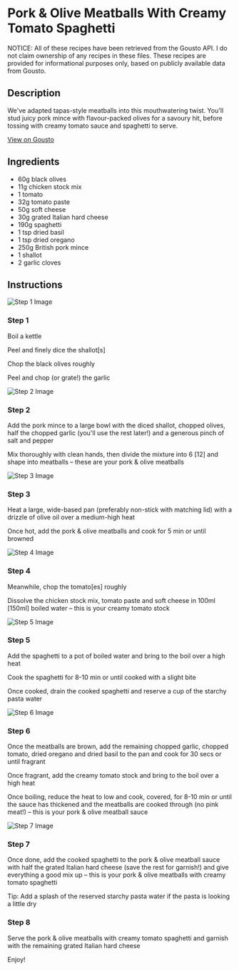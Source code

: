 # Pork & Olive Meatballs With Creamy Tomato Spaghetti 

NOTICE: All of these recipes have been retrieved from the Gousto API. I do not claim ownership of any recipes in these files. These recipes are provided for informational purposes only, based on publicly available data from Gousto.

## Description

We've adapted tapas-style meatballs into this mouthwatering twist. You'll stud juicy pork mince with flavour-packed olives for a savoury hit, before tossing with creamy tomato sauce and spaghetti to serve. 

[View on Gousto](https://www.gousto.co.uk/recipes/cookbook/pork-olive-meatballs-with-creamy-tomato-spaghetti)

## Ingredients

- 60g black olives
- 11g chicken stock mix
- 1 tomato
- 32g tomato paste
- 50g soft cheese
- 30g grated Italian hard cheese
- 190g spaghetti
- 1 tsp dried basil
- 1 tsp dried oregano
- 250g British pork mince
- 1 shallot
- 2 garlic cloves

## Instructions

![Step 1 Image](https://production-media.gousto.co.uk/cms/recipe-step-image/Step-1-1651675610336-x200.jpg)

### Step 1

Boil a kettle

Peel and finely dice the shallot<span class="text-danger">[s]</span>

Chop the black olives roughly

Peel and chop (or grate!) the garlic

![Step 2 Image](https://production-media.gousto.co.uk/cms/recipe-step-image/Step-2-1651675615774-x200.jpg)

### Step 2

Add the pork mince to a large bowl with the diced shallot, chopped olives, half the chopped garlic (you'll use the rest later!) and a generous pinch of salt and pepper

Mix thoroughly with clean hands, then divide the mixture into 6 <span class="text-danger">[12] </span>and shape into meatballs – these are your pork & olive meatballs

![Step 3 Image](https://production-media.gousto.co.uk/cms/recipe-step-image/Step-3-1651675621306-x200.jpg)

### Step 3

Heat a large, wide-based pan (preferably non-stick with matching lid) with a drizzle of olive oil over a medium-high heat

Once hot, add the pork & olive meatballs and cook for 5 min or until browned

![Step 4 Image](https://production-media.gousto.co.uk/cms/recipe-step-image/Step-4-1651675626081-x200.jpg)

### Step 4

Meanwhile, chop the tomato<span class="text-danger">[es]</span> roughly

Dissolve the chicken stock mix, tomato paste and soft cheese in 100ml <span class="text-danger">[150ml]</span> boiled water – this is your creamy tomato stock

![Step 5 Image](https://production-media.gousto.co.uk/cms/recipe-step-image/Step-5-1651675631104-x200.jpg)

### Step 5

Add the spaghetti to a pot of boiled water and bring to the boil over a high heat

Cook the spaghetti for 8-10 min or until cooked with a slight bite

Once cooked, drain the cooked spaghetti and reserve a cup of the starchy pasta water

![Step 6 Image](https://production-media.gousto.co.uk/cms/recipe-step-image/Step-6-1651675638655-x200.jpg)

### Step 6

Once the meatballs are brown, add the remaining chopped garlic, chopped tomato, dried oregano and dried basil to the pan and cook for 30 secs or until fragrant

Once fragrant, add the creamy tomato stock and bring to the boil over a high heat

Once boiling, reduce the heat to low and cook, covered, for 8-10 min or until the sauce has thickened and the meatballs are cooked through (no pink meat!) – this is your pork & olive meatball sauce

![Step 7 Image](https://production-media.gousto.co.uk/cms/recipe-step-image/Step-7-1651675644777-x200.jpg)

### Step 7

Once done, add the cooked spaghetti to the pork & olive meatball sauce with half the grated Italian hard cheese (save the rest for garnish!) and give everything a good mix up – this is your pork & olive meatballs with creamy tomato spaghetti

Tip: Add a splash of the reserved starchy pasta water if the pasta is looking a little dry

### Step 8

Serve the pork & olive meatballs with creamy tomato spaghetti and garnish with the remaining grated Italian hard cheese

Enjoy!

